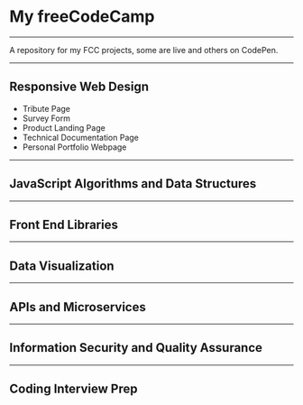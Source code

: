 # My freeCodeCamp

---

A repository for my FCC projects, some are live and others on CodePen.

---

## Responsive Web Design

* Tribute Page
* Survey Form
* Product Landing Page
* Technical Documentation Page
* Personal Portfolio Webpage

---

## JavaScript Algorithms and Data Structures

---

## Front End Libraries

---

## Data Visualization

---

## APIs and Microservices

---

## Information Security and Quality Assurance

---

## Coding Interview Prep
